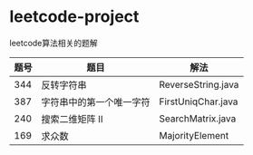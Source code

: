 # leetcode-project
leetcode算法相关的题解

|题号|题目|解法|
|---|----|----|
|344|反转字符串|ReverseString.java|
|387|字符串中的第一个唯一字符|FirstUniqChar.java|
|240|搜索二维矩阵 II|SearchMatrix.java|
|169|求众数|MajorityElement|

